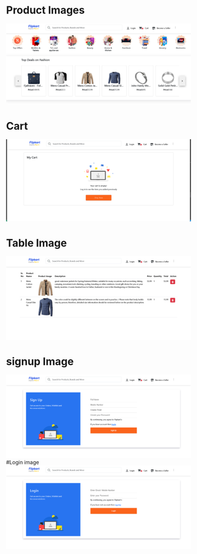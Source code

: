 # Product Images

![](Images/productSS.png)

# Cart
![](Images/cartSS.png)

# Table Image
![](Images/tableSS.png)
# signup Image
![](Images/signup.png)
#Login image
![](Images/login.png)
